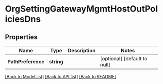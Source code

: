 # OrgSettingGatewayMgmtHostOutPoliciesDns

## Properties
Name | Type | Description | Notes
------------ | ------------- | ------------- | -------------
**PathPreference** | **string** |  | [optional] [default to null]

[[Back to Model list]](../README.md#documentation-for-models) [[Back to API list]](../README.md#documentation-for-api-endpoints) [[Back to README]](../README.md)


